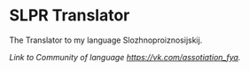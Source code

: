 # SLPR Translator

The Translator to my language Slozhnoproiznosijskij. 

*Link to Community of language https://vk.com/assotiation_fya.*

